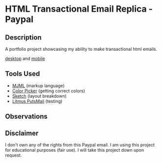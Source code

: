 # HTML Transactional Email Replica - Paypal

## Description

A portfolio project showcasing my ability to make transactional html emails.

[desktop](./images/email-main.png) and [mobile](./images/email-main-mobile.png)

## Tools Used

- [MJML](https://documentation.mjml.io/) (markup language)
- [Color Picker](https://imagecolorpicker.com/en) (getting correct colors)
- [Sketch](https://www.sketch.com/) (layout breakdown)
- [Litmus PutsMail](https://putsmail.com/) (testing)

## Observations

## Disclaimer

I don't own any of the rights from this Paypal email. I am using this project for educational purposes (fair use). I will take this project down upon request.
